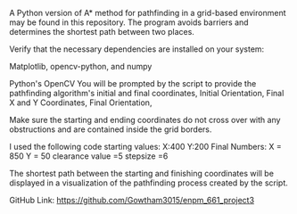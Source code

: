 A Python version of A* method for pathfinding in a grid-based environment may be found in this repository. The program avoids barriers and determines the shortest path between two places.

Verify that the necessary dependencies are installed on your system: 

Matplotlib, opencv-python, and numpy 

Python's OpenCV 
You will be prompted by the script to provide the pathfinding algorithm's initial and final coordinates, Initial Orientation, Final X and Y Coordinates, Final Orientation, 

Make sure the starting and ending coordinates do not cross over with any obstructions and are contained inside the grid borders. 

I used the following code starting values: X:400 Y:200 
Final Numbers: X = 850 Y = 50 
clearance value =5
stepsize =6

The shortest path between the starting and finishing coordinates will be displayed in a visualization of the pathfinding process created by the script. 

GitHub Link: 
https://github.com/Gowtham3015/enpm_661_project3